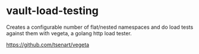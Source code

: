 # vault-load-testing

Creates a configurable number of flat/nested namespaces and do load tests against them with vegeta, a golang http load tester.

https://github.com/tsenart/vegeta
